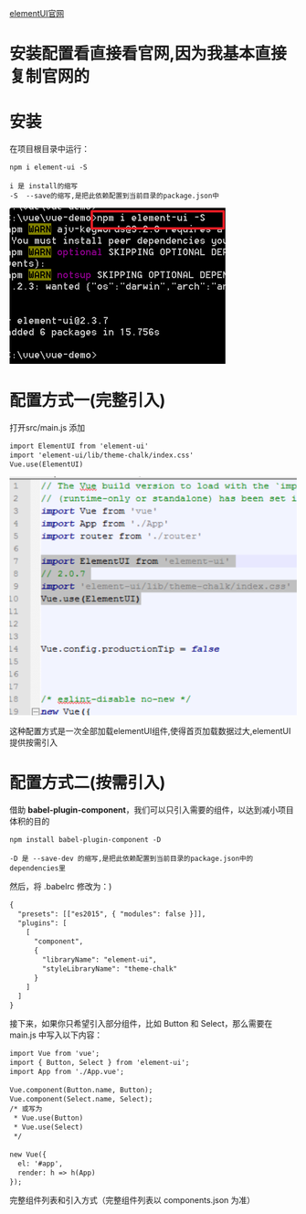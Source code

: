 [elementUI官网](http://element.eleme.io/#/zh-CN/component/quickstart)
# 安装配置看直接看官网,因为我基本直接复制官网的
# 安装
在项目根目录中运行：
~~~
npm i element-ui -S

i 是 install的缩写
-S  --save的缩写,是把此依赖配置到当前目录的package.json中
~~~

![](/assets/screenshot_1528104271475.png)

# 配置方式一(完整引入)
打开src/main.js 添加
~~~
import ElementUI from 'element-ui'
import 'element-ui/lib/theme-chalk/index.css'
Vue.use(ElementUI)
~~~
![](/assets/screenshot_1528104347689.png)

这种配置方式是一次全部加载elementUI组件,使得首页加载数据过大,elementUI提供按需引入
# 配置方式二(按需引入)
借助 **babel-plugin-component**，我们可以只引入需要的组件，以达到减小项目体积的目的
~~~
npm install babel-plugin-component -D

-D 是 --save-dev 的缩写,是把此依赖配置到当前目录的package.json中的dependencies里
~~~
然后，将 .babelrc 修改为：)
~~~
{
  "presets": [["es2015", { "modules": false }]],
  "plugins": [
    [
      "component",
      {
        "libraryName": "element-ui",
        "styleLibraryName": "theme-chalk"
      }
    ]
  ]
}
~~~

接下来，如果你只希望引入部分组件，比如 Button 和 Select，那么需要在 main.js 中写入以下内容：
~~~
import Vue from 'vue';
import { Button, Select } from 'element-ui';
import App from './App.vue';

Vue.component(Button.name, Button);
Vue.component(Select.name, Select);
/* 或写为
 * Vue.use(Button)
 * Vue.use(Select)
 */

new Vue({
  el: '#app',
  render: h => h(App)
});
~~~
完整组件列表和引入方式（完整组件列表以 components.json 为准）


